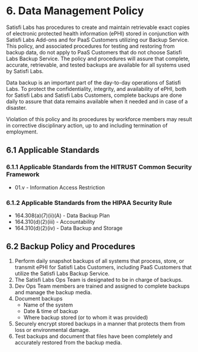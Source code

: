 # 6. Data Management Policy

Satisfi Labs has procedures to create and maintain retrievable exact copies of electronic protected health information (ePHI) stored in conjunction with Satisfi Labs Add-ons and for PaaS Customers utilizing our Backup Service. This policy, and associated procedures for testing and restoring from backup data, do not apply to PaaS Customers that do not choose Satisfi Labs Backup Service. The policy and procedures will assure that complete, accurate, retrievable, and tested backups are available for all systems used by Satisfi Labs.

Data backup is an important part of the day-to-day operations of Satisfi Labs. To protect the confidentiality, integrity, and availability of ePHI, both for Satisfi Labs and Satisfi Labs Customers, complete backups are done daily to assure that data remains available when it needed and in case of a disaster.

Violation of this policy and its procedures by workforce members may result in corrective disciplinary action, up to and including termination of employment.

## 6.1 Applicable Standards

### 6.1.1 Applicable Standards from the HITRUST Common Security Framework

* 01.v - Information Access Restriction

### 6.1.2 Applicable Standards from the HIPAA Security Rule

* 164.308(a)(7)(ii)(A) - Data Backup Plan
* 164.310(d)(2)(iii) - Accountability
* 164.310(d)(2)(iv) - Data Backup and Storage

## 6.2 Backup Policy and Procedures

1. Perform daily snapshot backups of all systems that process, store, or transmit ePHI for Satisfi Labs Customers, including PaaS Customers that utilize the Satisfi Labs Backup Service.
2. The Satisfi Labs Ops Team is designated to be in charge of backups.
3. Dev Ops Team members are trained and assigned to complete backups and manage the backup media.
4. Document backups
   * Name of the system
   * Date & time of backup
   * Where backup stored (or to whom it was provided)
5. Securely encrypt stored backups in a manner that protects them from loss or environmental damage.
6. Test backups and document that files have been completely and accurately restored from the backup media.
